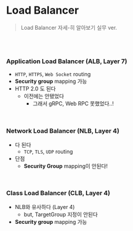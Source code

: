# Load Balancer

> Load Balancer 자세-히 알아보기 실무 ver.

<br>

<br>

### Application Load Balancer (ALB, Layer 7)

- `HTTP`, `HTTPS`, `Web Socket` routing
- **Security group** mapping 가능
- HTTP 2.0 도 된다
  - 이전에는 안됐었다
    - 그래서 gRPC, Web RPC 못했었다..!

<br>

### Network Load Balancer (NLB, Layer 4)

- 다 된다
  - `TCP`, `TLS`, `UDP` routing
- 단점
  - **Security Group** mapping이 안된다!

<br>

### Class Load Balancer (CLB, Layer 4)

- NLB와 유사하다 (Layer 4)
  - but, TargetGroup 지정이 안된다
- **Security group** mapping 가능
